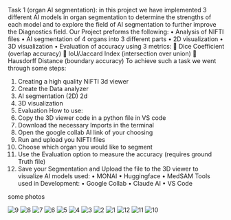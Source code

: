 Task 1 (organ AI segmentation):
in this project we have implemented 3 different AI models in organ segmentation to determine the strengths of each model and to explore the field of AI segmentation to further improve the Diagnostics field.
Our Project preforms the following:
•	Analysis of NIFTI files
•	AI segmentation of 4 organs into 3 different parts
•	2D visualization
•	3D visualization
•	Evaluation of accuracy using 3 metrics:
	Dice Coefficient (overlap accuracy)
	IoU/Jaccard Index (intersection over union)
	Hausdorff Distance (boundary accuracy)
To achieve such a task we went through some steps:
1.	Creating a high quality NIFTI 3d viewer
2.	Create the Data analyzer
3.	AI segmentation (2D) 2d
4.	3D visualization 
5.	Evaluation
How to use:
1.	Copy the 3D viewer code in a python file in VS code
2.	Download the necessary Imports in the terminal
3.	Open the google collab AI link of your choosing
4.	Run and upload you NIFTI files
5.	Choose which organ you would like to segment 
6.	Use the Evaluation option to measure the accuracy (requires ground Truth file)
7.	Save your Segmentation and Upload the file to the 3D viewer to visualize
AI models used:
•	MONAI
•	Huggingface
•	MedSAM
Tools used in Development:
•	Google Collab
•	Claude AI
•	VS Code

some photos 

![9](https://github.com/user-attachments/assets/e528a227-0c48-4b8e-aa50-ccd2da86e0f3)
![8](https://github.com/user-attachments/assets/1ea40312-f114-4870-81bc-21500c8268d0)
![7](https://github.com/user-attachments/assets/85c8fe26-387d-4bed-8129-54758d768858)
![6](https://github.com/user-attachments/assets/5727fe7e-4723-4742-9866-04a4c966a60c)
![5](https://github.com/user-attachments/assets/272ee74d-4031-4165-be34-1ac77282b1b0)
![4](https://github.com/user-attachments/assets/0b02e52a-67d7-4368-bf9a-3890b1b2e0b3)
![3](https://github.com/user-attachments/assets/b5c901e3-68ac-420d-bff4-a8e79290b68b)
![2](https://github.com/user-attachments/assets/d2f29b58-95f7-45ed-a3cb-2ead818f6aef)
![1](https://github.com/user-attachments/assets/40b6274c-122e-4b94-9155-51502ffe033a)
![12](https://github.com/user-attachments/assets/969295b6-1d55-40f9-ae67-7362ff2bea51)
![11](https://github.com/user-attachments/assets/cf3b684a-54cd-41c6-a7f1-c7b42f6dc26a)
![10](https://github.com/user-attachments/assets/029e269b-0567-4879-976c-5da8b0b2c9c0)

